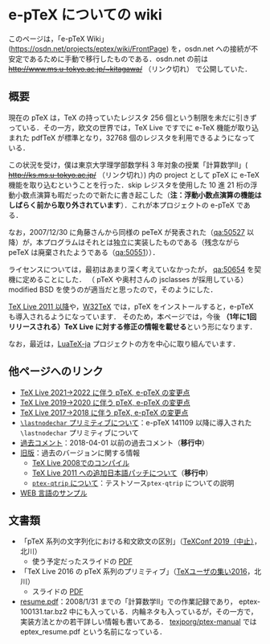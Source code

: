 # e-pTeX についての wiki 

このページは，「e-pTeX Wiki」(https://osdn.net/projects/eptex/wiki/FrontPage) を，osdn.net への接続が不安定であるために手動で移行したものである．osdn.net の前は ~~http://www.ms.u-tokyo.ac.jp/~kitagawa/~~ （リンク切れ） で公開していた．

## 概要

現在の pTeX は，TeX の持っていたレジスタ 256 個という制限を未だに引きずっている．その一方，欧文の世界では，TeX Live ですでに e-TeX 機能が取り込まれた pdfTeX が標準となり，32768 個のレジスタを利用できるようになっている．

この状況を受け，僕は東京大学理学部数学科 3 年対象の授業「計算数学II」( ~~http://ks.ms.u-tokyo.ac.jp/~~ （リンク切れ）) 内の project として pTeX に e-TeX 機能を取り込むということを行った．skip レジスタを使用した 10 進 21 桁の浮動小数点演算も暇だったので新たに書き起こした（**注：浮動小数点演算の機能はしばらく前から取り外されています**）．これが本プロジェクトの e-pTeX である．

なお，2007/12/30 に角藤さんから同様の peTeX が発表された（[qa:50527](http://oku.edu.mie-u.ac.jp/%7Eokumura/texfaq/qa/50527.html) 以降）が，本プログラムはそれとは独立に実装したものである（残念ながら peTeX は廃棄されたようである（[qa:50551](http://oku.edu.mie-u.ac.jp/%7Eokumura/texfaq/qa/50551.html)））．

ライセンスについては，最初はあまり深く考えていなかったが，
[qa:50654](http://oku.edu.mie-u.ac.jp/%7Eokumura/texfaq/qa/50654.htm) を契機に定めることにした．
（ pTeX や奥村さんの jsclasses が採用している）modified BSD を使うのが適当だと思ったので，そのようにした．

[TeX Live 2011 以降](http://www.tug.org/texlive/)や，[W32TeX](http://w32tex.org/index-ja.html) では，pTeX をインストールすると，e-pTeX も導入されるようになっています．
そのため，本ページでは，今後 **（1年に1回リリースされる）TeX Live に対する修正の情報を載せる**という形になります．

なお，最近は，[LuaTeX-ja]([http://sourceforge.jp/projects/luatex-ja/wiki/FrontPage) プロジェクトの方を中心に取り組んでいます．

## 他ページへのリンク
 * [TeX Live 2021→2022 に伴う pTeX, e-pTeX の変更点](tl2022/README.md)
 * [TeX Live 2019→2020 に伴う pTeX, e-pTeX の変更点](tl2020/README.md)
 * [TeX Live 2017→2018 に伴う pTeX, e-pTeX の変更点](tl2018/README.md)
 *  [`\lastnodechar` プリミティブについて](lastnodechar/README.md)：e-pTeX 141109 以降に導入された`\lastnodechar` プリミティブについて
 *  [過去コメント](old_comments/README.md)：2018-04-01 以前の過去コメント（**移行中**）
 *  [旧版](old_versions/README.md)：過去のバージョンに関する情報
    *  [TeX Live 2008でのコンパイル](tl2008/README.md)
    *  [TeX Live 2011 への追加日本語パッチについて](tl2011/README.md)（**移行中**）
    *  [`ptex-qtrip` について](ptex-qtrip/README.md)：テストソース`ptex-qtrip` についての説明
 *  [WEB 言語のサンプル](websample/README.md)
 
<!--
以下は TL11 以降の情報
 * eplatex というコマンドはなくなり，platex というコマンドで e-pTeX が起動されるようになりました（参考：[http://oku.edu.mie-u.ac.jp/~okumura/texfaq/qa/55944.html qa:55944]）．
 * '''TeX Live 2011 の iso に収録されているバージョンにはバグが存在します．'''以下のどれかを用いて更新することをお勧めします．
   * [http://tutimura.ath.cx/ptexlive/?tlptexlive%A5%EA%A5%DD%A5%B8%A5%C8%A5%EA tlptexlive リポジトリ] からアップデートする．
   * ↑の元になった [TeX_Live_2011] のページにある（やや古い）「追加の日本語関連パッチ」を使ってバイナリを作る．
   * TeX Live 2012（2012/7/8にリリースされました）では修正されています．
 * '''[http://sourceforge.jp/projects/eptex/wiki/FrontPage/attach/eptex-pdffilemoddate-130605.diff.xz eptex-pdffilemoddate-130605.diff.xz]''': pdfTeX で実装されている {{{\pdffilemoddate}}}, {{{\pdfcreationdate}}}, {{{\pdffilesize}}} を e-pTeX, e-upTeX に追加するパッチ．
   * TeX フォーラム中の [http://oku.edu.mie-u.ac.jp/tex/mod/forum/discuss.php?d=1024 pLaTeX と standalone パッケージ（TikZとTexLive2012使用時）] が気になったので作成．
   * TeX Live SVN !r30819 で作業しています．パッチ適用後は ./reautoconf が必要です．TeX Live 2013 には間に合いませんでしたが，
     TeX Live SVN !r30897 で取り込まれたので TeX Live 2014 には入るでしょう．
   * 早速角藤さんが !W32TeX のバイナリを更新してくださいました．
   * パッチを適用すると，サンプル modtest/test1.tex が作られます（これでしかテストしていません）．
   * このパッチにより，e-pTeX のバージョンは '''130605''' となります．
-->

## 文書類
 * 「pTeX 系列の文字列化における和文欧文の区別」（[TeXConf 2019（中止）](https://texconf2019.tumblr.com/)，北川）
   * 使う予定だったスライドの [PDF](https://github.com/h-kitagawa/presentations/blob/main/tc19ptex.pdf?raw=1)
 * 「TeX Live 2016 の pTeX 系列のプリミティブ」（[TeXユーザの集い2016](https://texconf16.tumblr.com/)，北川）
   * スライドの [PDF](https://github.com/h-kitagawa/presentations/blob/main/tc16ptex.pdf?raw=1)
 * [resume.pdf](resume.pdf?raw=1)：2008/1/31 までの「計算数学II」での作業記録であり，
   eptex-100131.tar.bz2 中にも入っている．内輪ネタも入っているが，その一方で，実装方法とかの若干詳しい情報も書いてある．
   [texjporg/ptex-manual](https://github.com/texjporg/ptex-manual) では eptex_resume.pdf という名前になっている．
 
